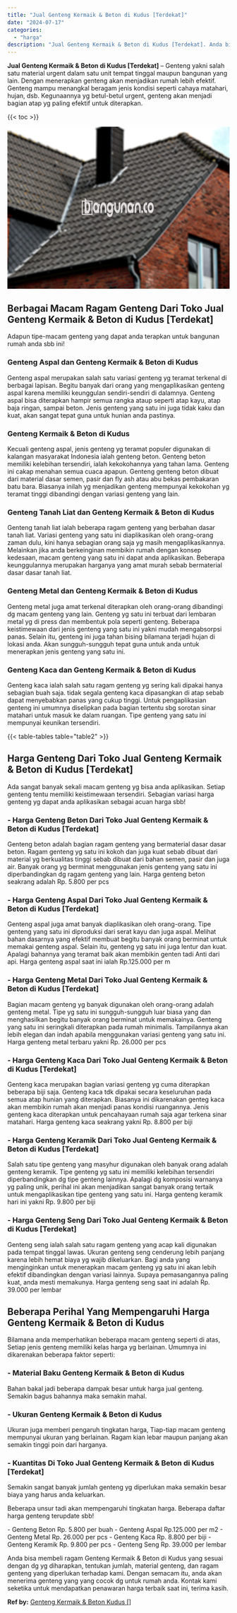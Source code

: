 ```yaml
---
title: "Jual Genteng Kermaik & Beton di Kudus [Terdekat]"
date: "2024-07-17"
categories: 
  - "harga"
description: "Jual Genteng Kermaik & Beton di Kudus [Terdekat]. Anda bisa membeli ragam Genteng Kermaik & Beton di Kudus yang sesuai dengan dg yg diharapkan, tentukan juml..."
---
```


**Jual Genteng Kermaik & Beton di Kudus \[Terdekat\]** – Genteng yakni salah satu material urgent dalam satu unit tempat tinggal maupun bangunan yang lain. Dengan menerapkan genteng akan menjadikan rumah lebih efektif. Genteng mampu menangkal beragam jenis kondisi seperti cahaya matahari, hujan, dsb. Kegunaannya yg betul-betul urgent, genteng akan menjadi bagian atap yg paling efektif untuk diterapkan.

{{< toc >}}

![Jual Genteng Kermaik & Beton di Kudus [Terdekat]](/images/genteng-minimalis-murah08.png)

## Berbagai Macam Ragam Genteng Dari Toko Jual Genteng Kermaik & Beton di Kudus \[Terdekat\]

Adapun tipe-macam genteng yang dapat anda terapkan untuk bangunan rumah anda sbb ini!

### Genteng Aspal dan Genteng Kermaik & Beton di Kudus

Genteng aspal merupakan salah satu variasi genteng yg teramat terkenal di berbagai lapisan. Begitu banyak dari orang yang mengaplikasikan genteng aspal karena memiliki keunggulan sendiri-sendiri di dalamnya. Genteng aspal bisa diterapkan hampir semua rangka ataup seperti atap kayu, atap baja ringan, sampai beton. Jenis genteng yang satu ini juga tidak kaku dan kuat, akan sangat tepat guna untuk hunian anda pastinya.

### Genteng Kermaik & Beton di Kudus

Kecuali genteng aspal, jenis genteng yg teramat populer digunakan di kalangan masyarakat Indonesia ialah genteng beton. Genteng beton memiliki kelebihan tersendiri, ialah kekokohannya yang tahan lama. Genteng ini cakap menahan semua cuaca apapun. Genteng genteng beton dibuat dari material dasar semen, pasir dan fly ash atau abu bekas pembakaran batu bara. Biasanya inilah yg menjadikan genteng mempunyai kekokohan yg teramat tinggi dibandingi dengan variasi genteng yang lain.

### Genteng Tanah Liat dan Genteng Kermaik & Beton di Kudus

Genteng tanah liat ialah beberapa ragam genteng yang berbahan dasar tanah liat. Variasi genteng yang satu ini diaplikasikan oleh orang-orang zaman dulu, kini hanya sebagian orang saja yg masih mengaplikasikannya. Melainkan jika anda berkeinginan membikin rumah dengan konsep kedesaan, macam genteng yang satu ini dapat anda aplikasikan. Beberapa keunggulannya merupakan harganya yang amat murah sebab bermaterial dasar dasar tanah liat.

### Genteng Metal dan Genteng Kermaik & Beton di Kudus

Genteng metal juga amat terkenal diterapkan oleh orang-orang dibandingi dg macam genteng yang lain. Genteng yg satu ini terbuat dari lembaran metal yg di press dan membentuk pola seperti genteng. Beberapa keistimewaan dari jenis genteng yang satu ini yakni mudah mengabsorpsi panas. Selain itu, genteng ini juga tahan bising bilamana terjadi hujan di lokasi anda. Akan sungguh-sungguh tepat guna untuk anda untuk menerapkan jenis genteng yang satu ini.

### Genteng Kaca dan Genteng Kermaik & Beton di Kudus

Genteng kaca ialah salah satu ragam genteng yg sering kali dipakai hanya sebagian buah saja. tidak segala genteng kaca dipasangkan di atap sebab dapat menyebabkan panas yang cukup tinggi. Untuk pengaplikasian genteng ini umumnya diselipkan pada bagian tertentu sbg sorotan sinar matahari untuk masuk ke dalam ruangan. Tipe genteng yang satu ini mempunyai keunikan tersendiri.

{{< table-tables table="table2" >}}

## Harga Genteng Dari Toko Jual Genteng Kermaik & Beton di Kudus \[Terdekat\]

Ada sangat banyak sekali macam genteng yg bisa anda aplikasikan. Setiap genteng tentu memiliki keistimewaan tersendiri. Sebagian variasi harga genteng yg dapat anda aplikasikan sebagai acuan harga sbb!

### \- Harga Genteng Beton Dari Toko Jual Genteng Kermaik & Beton di Kudus \[Terdekat\]

Genteng beton adalah bagian ragam genteng yang bermaterial dasar dasar beton. Ragam genteng yg satu ini kokoh dan juga kuat sebab dibuat dari material yg berkualitas tinggi sebab dibuat dari bahan semen, pasir dan juga air. Banyak orang yg berminat menggunakan jenis genteng yang satu ini diperbandingkan dg ragam genteng yang lain. Harga genteng beton seakrang adalah Rp. 5.800 per pcs

### \- Harga Genteng Aspal Dari Toko Jual Genteng Kermaik & Beton di Kudus \[Terdekat\]

Genteng aspal juga amat banyak diaplikasikan oleh orang-orang. Tipe genteng yang satu ini diproduksi dari serat kayu dan juga aspal. Melihat bahan dasarnya yang efektif membuat begitu banyak orang berminat untuk memakai genteng aspal. Selain itu, genteng yg satu ini juga lentur dan kuat. Apalagi bahannya yang teramat baik akan membikin genten tadi Anti dari api. Harga genteng aspal saat ini ialah Rp.125.000 per m

### \- Harga Genteng Metal Dari Toko Jual Genteng Kermaik & Beton di Kudus \[Terdekat\]

Bagian macam genteng yg banyak digunakan oleh orang-orang adalah genteng metal. Tipe yg satu ini sungguh-sungguh luar biasa yang dan menghasilkan begitu banyak orang berminat untuk memakainya. Genteng yang satu ini seringkali diterapkan pada rumah minimalis. Tampilannya akan lebih elegan dan indah apabila menggunakan variasi genteng yang satu ini. Harga genteng metal terbaru yakni Rp. 26.000 per pcs

### \- Harga Genteng Kaca Dari Toko Jual Genteng Kermaik & Beton di Kudus \[Terdekat\]

Genteng kaca merupakan bagian variasi genteng yg cuma diterapkan beberapa biji saja. Genteng kaca tdk dipakai secara keseluruhan pada semua atap hunian yang diterapkan. Biasanya ini dikarenakan genteg kaca akan membikin rumah akan menjadi panas kondisi ruangannya. Jenis genteng kaca diterapkan untuk pencahayaan rumah saja agar terkena sinar matahari. Harga genteng kaca seakrang yakni Rp. 8.800 per biji

### \- Harga Genteng Keramik Dari Toko Jual Genteng Kermaik & Beton di Kudus \[Terdekat\]

Salah satu tipe genteng yang masyhur digunakan oleh banyak orang adalah genteng keramik. Tipe genteng yg satu ini memiliki kelebihan tersendiri diperbandingkan dg tipe genteng lainnya. Apalagi dg komposisi warnanya yg paling unik, perihal ini akan menjadikan sangat banyak orang tertaik untuk mengaplikasikan tipe genteng yang satu ini. Harga genteng keramik hari ini yakni Rp. 9.800 per biji

### \- Harga Genteng Seng Dari Toko Jual Genteng Kermaik & Beton di Kudus \[Terdekat\]

Genteng seng ialah salah satu ragam genteng yang acap kali digunakan pada tempat tinggal lawas. Ukuran genteng seng cenderung lebih panjang karena lebih hemat biaya yg wajib dikeluarkan. Bagi anda yang menginginkan untuk menerapkan macam genteng yg satu ini akan lebih efektif dibandingkan dengan variasi lainnya. Supaya pemasangannya paling kuat, anda mesti memakunya. Harga genteng seng saat ini adalah Rp. 39.000 per lembar

## Beberapa Perihal Yang Mempengaruhi Harga Genteng Kermaik & Beton di Kudus

Bilamana anda memperhatikan beberapa macam genteng seperti di atas, Setiap jenis genteng memiliki kelas harga yg berlainan. Umumnya ini dikarenakan beberapa faktor seperti:

### \- Material Baku Genteng Kermaik & Beton di Kudus

Bahan bakal jadi beberapa dampak besar untuk harga jual genteng. Semakin bagus bahannya maka semakin mahal.

### \- Ukuran Genteng Kermaik & Beton di Kudus

Ukuran juga memberi pengaruh tingkatan harga, Tiap-tiap macam genteng mempunyai ukuran yang berlainan. Ragam kian lebar maupun panjang akan semakin tinggi poin dari harganya.

### \- Kuantitas Di Toko Jual Genteng Kermaik & Beton di Kudus \[Terdekat\]

Semakin sangat banyak jumlah genteng yg diperlukan maka semakin besar biaya yang harus anda keluarkan.

Beberapa unsur tadi akan mempengaruhi tingkatan harga. Beberapa daftar harga genteng terupdate sbb!

\- Genteng Beton Rp. 5.800 per buah - Genteng Aspal Rp.125.000 per m2 - Genteng Metal Rp. 26.000 per pcs - Genteng Kaca Rp. 8.800 per biji - Genteng Keramik Rp. 9.800 per pcs - Genteng Seng Rp. 39.000 per lembar

Anda bisa membeli ragam Genteng Kermaik & Beton di Kudus yang sesuai dengan dg yg diharapkan, tentukan jumlah, material genteng, dan ragam genteng yang diperlukan terhadap kami. Dengan semacam itu, anda akan menerima genteng yang yang cocok dg untuk rumah anda. Kontak kami seketika untuk mendapatkan penawaran harga terbaik saat ini, terima kasih.

**Ref by:**  [Genteng Kermaik & Beton  Kudus []](https://id.wikipedia.org/wiki/Genteng)
